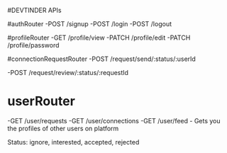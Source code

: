 #DEVTINDER APIs

#authRouter
-POST /signup
-POST /login
-POST /logout

#profileRouter
-GET /profile/view
-PATCH /profile/edit
-PATCH /profile/password

#connectionRequestRouter
-POST /request/send/:status/:userId
<!-- -POST /request/send/ignored/:userId -->
-POST /request/review/:status/:requestId
<!-- -POST /request/review/accepted/:requestId
-POST /request/review/rejected/:requestId -->

# userRouter
-GET /user/requests
-GET /user/connections
-GET /user/feed - Gets you the profiles of other users on platform


Status: ignore, interested, accepted, rejected


